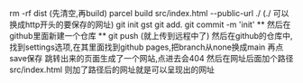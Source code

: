 rm -rf dist    (先清空,再build)
parcel build src/index.html --public-url ./    (./ 可以换成http开头的要保存的网址)
git init
gst
git add.
git commit -m 'init'
** 然后在github里面新建一个仓库 **
git push
(就上传到远程中了)
然后在github的仓库中,找到settings选项,在其里面找到github pages,把branch从none换成main
再点save保存
跳转出来的页面生成了一个网站,点进去会404
然后在网址后面加个路径 src/index.html
则加了路径后的网址就是可以呈现出的网址